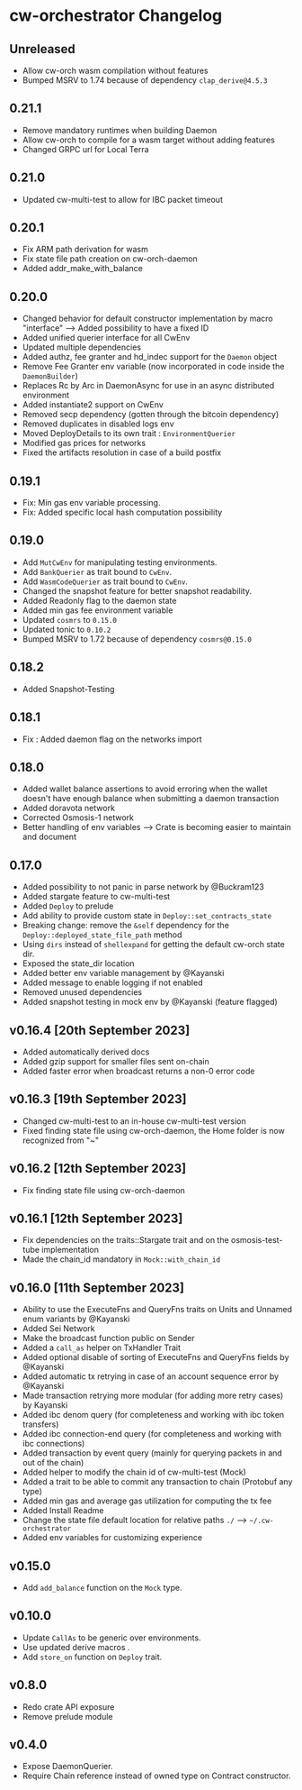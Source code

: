 # cw-orchestrator Changelog

## Unreleased

- Allow cw-orch wasm compilation without features
- Bumped MSRV to 1.74 because of dependency `clap_derive@4.5.3`

## 0.21.1

- Remove mandatory runtimes when building Daemon
- Allow cw-orch to compile for a wasm target without adding features
- Changed GRPC url for Local Terra

## 0.21.0

- Updated cw-multi-test to allow for IBC packet timeout

## 0.20.1

- Fix ARM path derivation for wasm
- Fix state file path creation on cw-orch-daemon
- Added addr_make_with_balance

## 0.20.0

- Changed behavior for default constructor implementation by macro "interface" --> Added possibility to have a fixed ID
- Added unified querier interface for all CwEnv
- Updated multiple dependencies
- Added authz, fee granter and hd_indec support for the `Daemon` object
- Remove Fee Granter env variable (now incorporated in code inside the `DaemonBuilder`)
- Replaces Rc by Arc in DaemonAsync for use in an async distributed environment
- Added instantiate2 support on CwEnv
- Removed secp dependency (gotten through the bitcoin dependency)
- Removed duplicates in disabled logs env
- Moved DeployDetails to its own trait : `EnvironmentQuerier`
- Modified gas prices for networks
- Fixed the artifacts resolution in case of a build postfix

## 0.19.1

- Fix: Min gas env variable processing.
- Fix: Added specific local hash computation possibility

## 0.19.0

- Add `MutCwEnv` for manipulating testing environments.
- Add `BankQuerier` as trait bound to `CwEnv`.
- Add `WasmCodeQuerier` as trait bound to `CwEnv`.
- Changed the snapshot feature for better snapshot readability.
- Added Readonly flag to the daemon state
- Added min gas fee environment variable
- Updated `cosmrs` to `0.15.0`
- Updated tonic to `0.10.2`
- Bumped MSRV to 1.72 because of dependency `cosmrs@0.15.0`

## 0.18.2

- Added Snapshot-Testing

## 0.18.1

- Fix : Added daemon flag on the networks import

## 0.18.0

- Added wallet balance assertions to avoid erroring when the wallet doesn't have enough balance when submitting a daemon transaction
- Added doravota network
- Corrected Osmosis-1 network
- Better handling of env variables --> Crate is becoming easier to maintain and document

## 0.17.0

- Added possibility to not panic in parse network by @Buckram123
- Added stargate feature to cw-multi-test
- Added `Deploy` to prelude
- Add ability to provide custom state in `Deploy::set_contracts_state`
- Breaking change: remove the `&self` dependency for the `Deploy::deployed_state_file_path` method
- Using `dirs` instead of `shellexpand` for getting the default cw-orch state dir.
- Exposed the state_dir location
- Added better env variable management by @Kayanski
- Added message to enable logging if not enabled
- Removed unused dependencies
- Added snapshot testing in mock env by @Kayanski (feature flagged)

## v0.16.4 [20th September 2023]

- Added automatically derived docs
- Added gzip support for smaller files sent on-chain
- Added faster error when broadcast returns a non-0 error code

## v0.16.3 [19th September 2023]

- Changed cw-multi-test to an in-house cw-multi-test version
- Fixed finding state file using cw-orch-daemon, the Home folder is now recognized from "~"

## v0.16.2 [12th September 2023]

- Fix finding state file using cw-orch-daemon

## v0.16.1 [12th September 2023]

- Fix dependencies on the traits::Stargate trait and on the osmosis-test-tube implementation
- Made the chain_id mandatory in `Mock::with_chain_id`

## v0.16.0 [11th September 2023]

- Ability to use the ExecuteFns and QueryFns traits on Units and Unnamed enum variants by @Kayanski
- Added Sei Network
- Make the broadcast function public on Sender
- Added a `call_as` helper on TxHandler Trait
- Added optional disable of sorting of ExecuteFns and QueryFns fields by @Kayanski
- Added automatic tx retrying in case of an account sequence error by @Kayanski
- Made transaction retrying more modular (for adding more retry cases) by Kayanski
- Added ibc denom query (for completeness and working with ibc token transfers)
- Added ibc connection-end query (for completeness and working with ibc connections)
- Added transaction by event query (mainly for querying packets in and out of the chain)
- Added helper to modify the chain id of cw-multi-test (Mock)
- Added a trait to be able to commit any transaction to chain (Protobuf any type)
- Added min gas and average gas utilization for computing the tx fee
- Added Install Readme
- Change the state file default location for relative paths `./` --> `~/.cw-orchestrator`
- Added env variables for customizing experience

## v0.15.0

- Add `add_balance` function on the `Mock` type.

## v0.10.0

- Update `CallAs` to be generic over environments.
- Use updated derive macros .
- Add `store_on` function on `Deploy` trait.

## v0.8.0

- Redo crate API exposure
- Remove prelude module

## v0.4.0

- Expose DaemonQuerier.
- Require Chain reference instead of owned type on Contract constructor.

